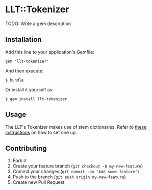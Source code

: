 # LLT::Tokenizer

TODO: Write a gem description

## Installation

Add this line to your application's Gemfile:

    gem 'llt-tokenizer'

And then execute:

    $ bundle

Or install it yourself as:

    $ gem install llt-tokenizer

## Usage

The LLT's Tokenizer makes use of stem dictionaries. Refer to [these instructions](http://github.com/latin-language-toolkit/llt-db_handler "llt-db_handler") on how to set one up.

## Contributing

1. Fork it
2. Create your feature branch (`git checkout -b my-new-feature`)
3. Commit your changes (`git commit -am 'Add some feature'`)
4. Push to the branch (`git push origin my-new-feature`)
5. Create new Pull Request
